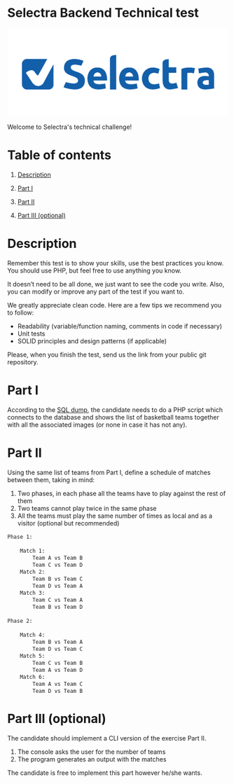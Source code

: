 Selectra Backend Technical test
=
![Selectra Technical Challenge](/resources/images/selectra.png)

Welcome to Selectra's technical challenge!

# Table of contents

1. [Description](#description)

2. [Part I](#part-i)

3. [Part II](#part-ii)

4. [Part III (optional)](#part-iii-optional)

# Description

Remember this test is to show your skills, use the best practices you know. You should use PHP, but feel free to use anything you know.

It doesn’t need to be all done, we just want to see the code you write.
Also, you can modify or improve any part of the test if you want to.

We greatly appreciate clean code. Here are a few tips we recommend you to follow:
- Readability (variable/function naming, comments in code if necessary)
- Unit tests
- SOLID principles and design patterns (if applicable)

Please, when you finish the test, send us the link from your public git repository.


# Part I

According to the [SQL dump](/resources/database/nba_test.sql), the candidate needs to do a PHP script which connects to the database and shows the list of basketball teams together with all the associated images (or none in case it has not any).


# Part II

Using the same list of teams from Part I, define a schedule of matches between them, taking in mind:
1. Two phases, in each phase all the teams have to play against the rest of them
2. Two teams cannot play twice in the same phase
3. All the teams must play the same number of times as local and as a visitor (optional but recommended)

```shell script
Phase 1:

    Match 1:
        Team A vs Team B
        Team C vs Team D
    Match 2:
        Team B vs Team C
        Team D vs Team A
    Match 3:
        Team C vs Team A
        Team B vs Team D

Phase 2:

    Match 4:
        Team B vs Team A
        Team D vs Team C
    Match 5:
        Team C vs Team B
        Team A vs Team D
    Match 6:
        Team A vs Team C
        Team D vs Team B
```

# Part III (optional)

The candidate should implement a CLI version of the exercise Part II.
1. The console asks the user for the number of teams
2. The program generates an output with the matches

The candidate is free to implement this part however he/she wants.
